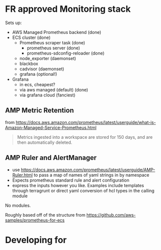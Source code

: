 # FR approved Monitoring stack
Sets up:
* AWS Managed Prometheus backend (done)
* ECS cluster (done)
  * Prometheus scraper task (done)
    * prometheus server (done)
    * prometheus-sdconfig-reloader (done)
  * node_exporter (daemonset)
  * blackbox
  * cadvisor (daemonset)
  * grafana (optional!)
* Grafana
  * in ecs, cheapest?
  * via aws managed (default) (done)
  * via grafana cloud (fanciest)

## AMP Metric Retention
from https://docs.aws.amazon.com/prometheus/latest/userguide/what-is-Amazon-Managed-Service-Prometheus.html
> Metrics ingested into a workspace are stored for 150 days, and are then automatically deleted.

## AMP Ruler and AlertManager
* use https://docs.aws.amazon.com/prometheus/latest/userguide/AMP-Ruler.html to pass a map of names of yaml strings in by namespace
* Expects prometheus standard rule and alert configuration 
* express the inputs however you like. Examples include templates through terragrunt or direct yaml conversion of hcl types in the calling module

No modules.

Roughly based off of the structure from https://github.com/aws-samples/prometheus-for-ecs

# Developing for
